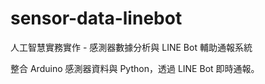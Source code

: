 # sensor-data-linebot
人工智慧實務實作 - 感測器數據分析與 LINE Bot 輔助通報系統

整合 Arduino 感測器資料與 Python，透過 LINE Bot 即時通報。
